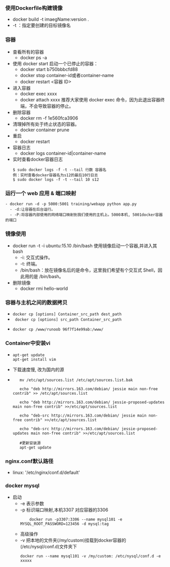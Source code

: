 ### 使用Dockerfile构建镜像
  - docker build -t imaegName:version .
  - -t ：指定要创建的目标镜像名

### 容器
  - 查看所有的容器
    - docker ps -a
  - 使用 docker start 启动一个已停止的容器：
    - docker start b750bbbcfd88 
    - docker stop container-id或者container-name
    - docker restart <容器 ID>
  - 进入容器
    - docker exec xxxx
    - docker attach xxxx 推荐大家使用 docker exec 命令，因为此退出容器终端，不会导致容器的停止。
  - 删除容器
    - docker rm -f 1e560fca3906
  - 清理掉所有处于终止状态的容器。
    - docker container prune
  - 重启
    - docker restart
  - 容器日志
    - docker logs container-id|container-name
  - 实时查看docker容器日志
      ```
      $ sudo docker logs -f -t --tail 行数 容器名
      例：实时查看docker容器名为s12的最后10行日志
      $ sudo docker logs -f -t --tail 10 s12  
      ```
### 运行一个 web 应用 & 端口映射
    - docker run -d -p 5000:5001 training/webapp python app.py
      - -d:让容器在后台运行。
      - -P:将容器内部使用的网络端口映射到我们使用的主机上。5000本机, 5001docker容器的端口

### 镜像使用
  - docker run -t -i ubuntu:15.10 /bin/bash  使用镜像启动一个容器,并进入其bash
    - -i: 交互式操作。
    - -t: 终端。
    - /bin/bash：放在镜像名后的是命令，这里我们希望有个交互式 Shell，因此用的是 /bin/bash。
  - 删除镜像
    - docker rmi hello-world



### 容器与主机之间的数据拷贝
  - ` docker cp [options] Container_src_path dest_path `
  - ` docker cp [options] src_path Container_src_path`
  -  
       ```  
      docker cp /www/runoob 96f7f14e99ab:/www/ 
      ```

###  Container中安装vi
  - 
    ```
    apt-get update
    apt-get install vim

    ```
  -  下载速度慢, 改为国内的源
  -  ```  
        mv /etc/apt/sources.list /etc/apt/sources.list.bak

        echo "deb http://mirrors.163.com/debian/ jessie main non-free contrib" >> /etc/apt/sources.list

        echo "deb http://mirrors.163.com/debian/ jessie-proposed-updates main non-free contrib" >>/etc/apt/sources.list

        echo "deb-src http://mirrors.163.com/debian/ jessie main non-free contrib" >>/etc/apt/sources.list

        echo "deb-src http://mirrors.163.com/debian/ jessie-proposed-updates main non-free contrib" >>/etc/apt/sources.list

        #更新安装源
        apt-get update 
     ```



### nginx.conf默认路径
  - linux: '/etc/nginx/conf.d/default'



### docker mysql
  - 启动
    - -e 表示参数
    - -p 标识端口映射,本机3307 对应容器的3306
        ```
            docker run -p3307:3306 --name mysql101 -e MYSQL_ROOT_PASSWORD=123456 -d mysql:tag
        ```
    - 高级操作 
	 - -v 把本地的文件夹(/my/custom)挂载到docker容器的(/etc/nysql/conf.d)文件夹下
	    ```
	    docker run --name mysql101 -v /my/custom: /etc/nysql/conf.d -e xxxxx
	    ```